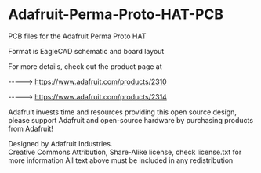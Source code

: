 # Adafruit-Perma-Proto-HAT-PCB

PCB files for the Adafruit Perma Proto HAT

Format is EagleCAD schematic and board layout

For more details, check out the product page at

-----> https://www.adafruit.com/products/2310

-----> https://www.adafruit.com/products/2314

Adafruit invests time and resources providing this open source design, 
please support Adafruit and open-source hardware by purchasing 
products from Adafruit!

Designed by Adafruit Industries.  
Creative Commons Attribution, Share-Alike license, check license.txt for more information
All text above must be included in any redistribution